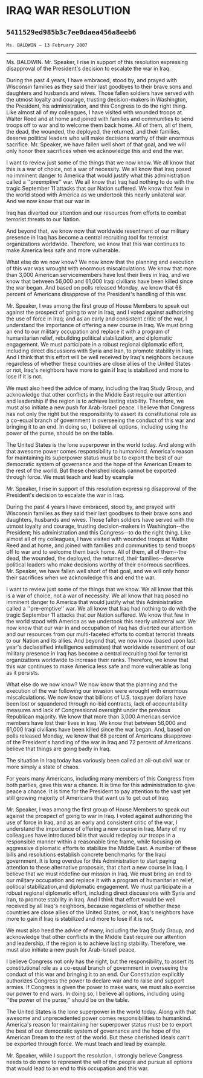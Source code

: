 # IRAQ WAR RESOLUTION
## `5411529ed985b3c7ee0daea456a8eeb6`
`Ms. BALDWIN — 13 February 2007`

---


Ms. BALDWIN. Mr. Speaker, I rise in support of this resolution 
expressing disapproval of the President's decision to escalate the war 
in Iraq.

During the past 4 years, I have embraced, stood by, and prayed with 
Wisconsin families as they said their last goodbyes to their brave sons 
and daughters and husbands and wives. Those fallen soldiers have served 
with the utmost loyalty and courage, trusting decision-makers in 
Washington, the President, his administration, and this Congress to do 
the right thing. Like almost all of my colleagues, I have visited with 
wounded troops at Walter Reed and at home and joined with families and 
communities to send troops off to war and to welcome them back home. 
All of them, all of them, the dead, the wounded, the deployed, the 
returned, and their families, deserve political leaders who will make 
decisions worthy of their enormous sacrifice. Mr. Speaker, we have 
fallen well short of that goal, and we will only honor their sacrifices 
when we acknowledge this and end the war.

I want to review just some of the things that we now know. We all 
know that this is a war of choice, not a war of necessity. We all know 
that Iraq posed no imminent danger to America that would justify what 
this administration called a ''preemptive'' war. We all know that Iraq 
had nothing to do with the tragic September 11 attacks that our Nation 
suffered. We know that few in the world stood with America as we 
undertook this nearly unilateral war. And we now know that our war in


Iraq has diverted our attention and our resources from efforts to 
combat terrorist threats to our Nation.

And beyond that, we know now that worldwide resentment of our 
military presence in Iraq has become a central recruiting tool for 
terrorist organizations worldwide. Therefore, we know that this war 
continues to make America less safe and more vulnerable.

What else do we now know? We now know that the planning and execution 
of this war was wrought with enormous miscalculations. We know that 
more than 3,000 American servicemembers have lost their lives in Iraq, 
and we know that between 56,000 and 61,000 Iraqi civilians have been 
killed since the war began. And based on polls released Monday, we know 
that 68 percent of Americans disapprove of the President's handling of 
this war.

Mr. Speaker, I was among the first group of House Members to speak 
out against the prospect of going to war in Iraq, and I voted against 
authorizing the use of force in Iraq; and as an early and consistent 
critic of the war, I understand the importance of offering a new course 
in Iraq. We must bring an end to our military occupation and replace it 
with a program of humanitarian relief, rebuilding political 
stabilization, and diplomatic engagement. We must participate in a 
robust regional diplomatic effort, including direct discussions with 
Syria and Iran, to promote stability in Iraq. And I think that this 
effort will be well received by Iraq's neighbors because regardless of 
whether these countries are close allies of the United States or not, 
Iraq's neighbors have more to gain if Iraq is stabilized and more to 
lose if it is not.

We must also heed the advice of many, including the Iraq Study Group, 
and acknowledge that other conflicts in the Middle East require our 
attention and leadership if the region is to achieve lasting stability. 
Therefore, we must also initiate a new push for Arab-Israeli peace. I 
believe that Congress has not only the right but the responsibility to 
assert its constitutional role as a co-equal branch of government in 
overseeing the conduct of this war and bringing it to an end. In doing 
so, I believe all options, including using the power of the purse, 
should be on the table.

The United States is the lone superpower in the world today. And 
along with that awesome power comes responsibility to humankind. 
America's reason for maintaining its superpower status must be to 
export the best of our democratic system of governance and the hope of 
the American Dream to the rest of the world. But these cherished ideals 
cannot be exported through force. We must teach and lead by example

Mr. Speaker, I rise in support of this resolution expressing 
disapproval of the President's decision to escalate the war in Iraq.

During the past 4 years I have embraced, stood by, and prayed with 
Wisconsin families as they said their last goodbyes to their brave sons 
and daughters, husbands and wives. Those fallen soldiers have served 
with the utmost loyalty and courage, trusting decision-makers in 
Washington--the President; his administration and this Congress--to do 
the right thing. Like almost all of my colleagues, I have visited with 
wounded troops at Walter Reed and at home, and joined with families and 
communities to send troops off to war and to welcome them back home. 
All of them, all of them--the dead, the wounded, the deployed, the 
returned, their families--deserve political leaders who make decisions 
worthy of their enormous sacrifices. Mr. Speaker, we have fallen well 
short of that goal, and we will only honor their sacrifices when we 
acknowledge this and end the war.

I want to review just some of the things that we know. We all know 
that this is a war of choice, not a war of necessity. We all know that 
Iraq posed no imminent danger to America that would justify what this 
Administration called a ''pre-emptive'' war. We all know that Iraq had 
nothing to do with the tragic September 11 attacks that our Nation 
suffered. We know that few in the world stood with America as we 
undertook this nearly unilateral war. We now know that our war in and 
occupation of Iraq has diverted our attention and our resources from 
our multi-faceted efforts to combat terrorist threats to our Nation and 
its allies. And beyond that, we now know (based upon last year's 
declassified intelligence estimates) that worldwide resentment of our 
military presence in Iraq has become a central recruiting tool for 
terrorist organizations worldwide to increase their ranks. Therefore, 
we know that this war continues to make America less safe and more 
vulnerable as long as it persists.

What else do we now know? We now know that the planning and the 
execution of the war following our invasion were wrought with enormous 
miscalculations. We now know that billions of U.S. taxpayer dollars 
have been lost or squandered through no-bid contracts, lack of 
accountability measures and lack of Congressional oversight under the 
previous Republican majority. We know that more than 3,000 American 
service members have lost their lives in Iraq. We know that between 
56,000 and 61,000 Iraqi civilians have been killed since the war began. 
And, based on polls released Monday, we know that 68 percent of 
Americans disapprove of the President's handling of the war in Iraq and 
72 percent of Americans believe that things are going badly in Iraq.

The situation in Iraq today has variously been called an all-out 
civil war or more simply a state of chaos.

For years many Americans, including many members of this Congress 
from both parties, gave this war a chance. It is time for this 
administration to give peace a chance. It is time for the President to 
pay attention to the vast yet still growing majority of Americans that 
want us to get out of Iraq.


Mr. Speaker, I was among the first group of House Members to speak 
out against the prospect of going to war in Iraq. I voted against 
authorizing the use of force in Iraq, and as an early and consistent 
critic of the war, I understand the importance of offering a new course 
in Iraq. Many of my colleagues have introduced bills that would 
redeploy our troops in a responsible manner within a reasonable time 
frame, while focusing on aggressive diplomatic efforts to stabilize the 
Middle East. A number of these bills and resolutions establish concrete 
benchmarks for the Iraqi government. It is long overdue for this 
Administration to start paying attention to these alternative 
proposals, that chart a new course in Iraq. I believe that we must 
redefine our mission in Iraq. We must bring an end to our military 
occupation and replace it with a program of humanitarian relief, 
political stabilization,and diplomatic engagement. We must participate 
in a robust regional diplomatic effort, including direct discussions 
with Syria and Iran, to promote stability in Iraq. And I think that 
effort would be well received by all Iraq's neighbors, because 
regardless of whether these countries are close allies of the United 
States, or not, Iraq's neighbors have more to gain if Iraq is 
stabilized and more to lose if it is not.

We must also heed the advice of many, including the Iraq Study Group, 
and acknowledge that other conflicts in the Middle East require our 
attention and leadership, if the region is to achieve lasting 
stability. Therefore, we must also initiate a new push for Arab-Israeli 
peace.

I believe Congress not only has the right, but the responsibility, to 
assert its constitutional role as a co-equal branch of government in 
overseeing the conduct of this war and bringing it to an end. Our 
Constitution explicitly authorizes Congress the power to declare war 
and to raise and support armies. If Congress is given the power to make 
wars, we must also exercise our power to end wars. In doing so, I 
believe all options, including using ''the power of the purse,'' should 
be on the table.

The United States is the lone superpower in the world today. Along 
with that awesome and unprecedented power comes responsibilities to 
humankind. America's reason for maintaining her superpower status must 
be to export the best of our democratic system of governance and the 
hope of the American Dream to the rest of the world. But these 
cherished ideals can't be exported through force. We must teach and 
lead by example.

Mr. Speaker, while I support the resolution, I strongly believe 
Congress needs to do more to represent the will of the people and 
pursue all options that would lead to an end to this occupation and 
this war.